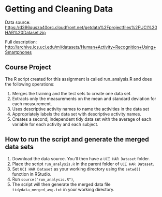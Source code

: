 # Getting and Cleaning Data

Data source: https://d396qusza40orc.cloudfront.net/getdata%2Fprojectfiles%2FUCI%20HAR%20Dataset.zip 

Full description: http://archive.ics.uci.edu/ml/datasets/Human+Activity+Recognition+Using+Smartphones 

## Course Project

The R script created for this assignment is called run_analysis.R and does the following operations:

1. Merges the training and the test sets to create one data set.
2. Extracts only the measurements on the mean and standard deviation for each measurement.
3. Uses descriptive activity names to name the activities in the data set
4. Appropriately labels the data set with descriptive activity names.
5. Creates a second, independent tidy data set with the average of each variable for each activity and each subject.

## How to run the script and generate the merged data sets

1. Download the data source. You'll then have a ```UCI HAR Dataset``` folder.
2. Place the script ```run_analysis.R``` in the parent folder of ```UCI HAR Dataset```. 
3. Set ```UCI HAR Dataset``` as your working directory using the ```setwd()``` function in RStudio.
4. Run ```source("run_analysis.R")```, 
5. The script will then generate the merged data file ```tidydata_merged_avg.txt``` in your working directory.
